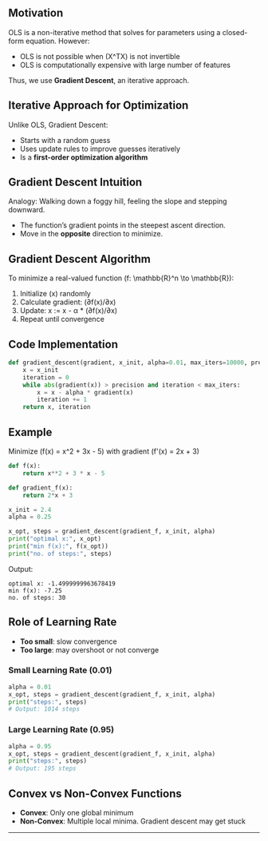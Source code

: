 ## Motivation

OLS is a non-iterative method that solves for parameters using a closed-form equation. However:
- OLS is not possible when \(X^TX\) is not invertible
- OLS is computationally expensive with large number of features

Thus, we use **Gradient Descent**, an iterative approach.

## Iterative Approach for Optimization

Unlike OLS, Gradient Descent:
- Starts with a random guess
- Uses update rules to improve guesses iteratively
- Is a **first-order optimization algorithm**

## Gradient Descent Intuition

Analogy: Walking down a foggy hill, feeling the slope and stepping downward.

- The function’s gradient points in the steepest ascent direction.
- Move in the **opposite** direction to minimize.

## Gradient Descent Algorithm

To minimize a real-valued function \(f: \mathbb{R}^n \to \mathbb{R}\):

1. Initialize \(x\) randomly
2. Calculate gradient: (∂f(x)/∂x)
3. Update: x := x - α * (∂f(x)/∂x)
4. Repeat until convergence

## Code Implementation

```python
def gradient_descent(gradient, x_init, alpha=0.01, max_iters=10000, precision=1e-8):
    x = x_init
    iteration = 0
    while abs(gradient(x)) > precision and iteration < max_iters:
        x = x - alpha * gradient(x)
        iteration += 1
    return x, iteration
```

## Example

Minimize \(f(x) = x^2 + 3x - 5\) with gradient \(f'(x) = 2x + 3\)

```python
def f(x):
    return x**2 + 3 * x - 5

def gradient_f(x):
    return 2*x + 3

x_init = 2.4
alpha = 0.25

x_opt, steps = gradient_descent(gradient_f, x_init, alpha)
print("optimal x:", x_opt)
print("min f(x):", f(x_opt))
print("no. of steps:", steps)
```

Output:
```
optimal x: -1.4999999963678419
min f(x): -7.25
no. of steps: 30
```

## Role of Learning Rate

- **Too small**: slow convergence
- **Too large**: may overshoot or not converge

### Small Learning Rate (0.01)
```python
alpha = 0.01
x_opt, steps = gradient_descent(gradient_f, x_init, alpha)
print("steps:", steps)
# Output: 1014 steps
```

### Large Learning Rate (0.95)
```python
alpha = 0.95
x_opt, steps = gradient_descent(gradient_f, x_init, alpha)
print("steps:", steps)
# Output: 195 steps
```

## Convex vs Non-Convex Functions

- **Convex**: Only one global minimum
- **Non-Convex**: Multiple local minima. Gradient descent may get stuck

---
